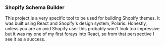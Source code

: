 ### Shopify Schema Builder

This project is a very specific tool to be used for building Shopify themes. It was built using
React and Shopify's design system, Polaris. Honestly, unless you are an avid Shopify user this probably won't look too impressive but it was my one of my first forays into React, so from that
perspective I see it as a success. 